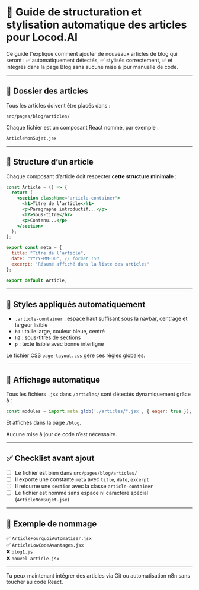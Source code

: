 # 📘 Guide de structuration et stylisation automatique des articles pour Locod.AI

Ce guide t'explique comment ajouter de nouveaux articles de blog qui seront :
✅ automatiquement détectés,
✅ stylisés correctement,
✅ et intégrés dans la page Blog sans aucune mise à jour manuelle de code.

---

## 📁 Dossier des articles
Tous les articles doivent être placés dans :
```
src/pages/blog/articles/
```

Chaque fichier est un composant React nommé, par exemple :
```
ArticleMonSujet.jsx
```

---

## 🧱 Structure d’un article
Chaque composant d’article doit respecter **cette structure minimale** :

```jsx
const Article = () => {
  return (
    <section className="article-container">
      <h1>Titre de l’article</h1>
      <p>Paragraphe introductif...</p>
      <h2>Sous-titre</h2>
      <p>Contenu...</p>
    </section>
  );
};

export const meta = {
  title: "Titre de l’article",
  date: "YYYY-MM-DD", // format ISO
  excerpt: "Résumé affiché dans la liste des articles"
};

export default Article;
```

---

## 🎨 Styles appliqués automatiquement

- `.article-container` : espace haut suffisant sous la navbar, centrage et largeur lisible
- `h1` : taille large, couleur bleue, centré
- `h2` : sous-titres de sections
- `p` : texte lisible avec bonne interligne

Le fichier CSS `page-layout.css` gère ces règles globales.

---

## 📄 Affichage automatique

Tous les fichiers `.jsx` dans `/articles/` sont détectés dynamiquement grâce à :

```js
const modules = import.meta.glob('./articles/*.jsx', { eager: true });
```

Et affichés dans la page `/blog`.

Aucune mise à jour de code n’est nécessaire.

---

## ✅ Checklist avant ajout

- [ ] Le fichier est bien dans `src/pages/blog/articles/`
- [ ] Il exporte une constante `meta` avec `title`, `date`, `excerpt`
- [ ] Il retourne une `section` avec la classe `article-container`
- [ ] Le fichier est nommé sans espace ni caractère spécial (`ArticleNomSujet.jsx`)

---

## 🧩 Exemple de nommage
✅ `ArticlePourquoiAutomatiser.jsx`  
✅ `ArticleLowCodeAvantages.jsx`  
❌ `blog1.js`  
❌ `nouvel article.jsx`

---

Tu peux maintenant intégrer des articles via Git ou automatisation n8n sans toucher au code React.